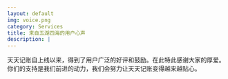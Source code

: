 ```yaml
---
layout: default
img: voice.png
category: Services
title: 来自五湖四海的用户心声
description: |
---
```

  天天记账自上线以来，得到了用户广泛的好评和鼓励。在此特此感谢大家的厚爱。你们的支持是我们前进的动力，我们会努力让天天记账变得越来越贴心。